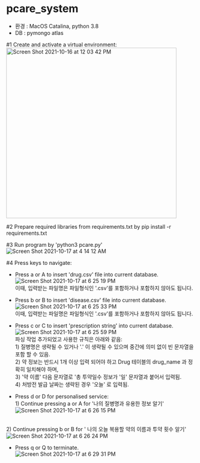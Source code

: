 # pcare_system

* 환경 : MacOS Catalina, python 3.8
* DB : pymongo atlas

#1 Create and activate a virtual environment: <br>
<img width="453" alt="Screen Shot 2021-10-16 at 12 03 42 PM" src="https://user-images.githubusercontent.com/67300266/137571377-aed3ee82-ef4b-4036-aa25-b0672b385f31.png">

#2 Prepare required libraries from requirements.txt by pip install -r requirements.txt <br>

#3 Run program by 'python3 pcare.py' <br>
![Screen Shot 2021-10-17 at 4 14 12 AM](https://user-images.githubusercontent.com/67300266/137599549-a688b580-d5e4-46f6-a59a-0d7afcf9d5c8.png)

#4 Press keys to navigate:
- Press a or A to insert 'drug.csv' file into current database.<br> ![Screen Shot 2021-10-17 at 6 25 19 PM](https://user-images.githubusercontent.com/67300266/137621070-62cf0c3f-e3b9-4839-8a65-8898de2ccf00.png)
<br> 이때, 입력받는 파일명은 파일형식인 '.csv'를 포함하거나 포함하지 않아도 됩니다.

- Press b or B to insert 'disease.csv' file into current database. <br> ![Screen Shot 2021-10-17 at 6 25 33 PM](https://user-images.githubusercontent.com/67300266/137621080-546869f9-a4eb-4c04-84b1-56cce45f6e02.png)
<br> 이때, 입력받는 파일명은 파일형식인 '.csv'를 포함하거나 포함하지 않아도 됩니다.

- Press c or C to insert 'prescription string' into current database. <br>![Screen Shot 2021-10-17 at 6 25 59 PM](https://user-images.githubusercontent.com/67300266/137621084-0123b2c0-fa55-4e15-a16d-a6b19808cf04.png)
<br> 파싱 작업 추가되었고 사용한 규칙은 아래와 같음: 
<br> 1) 질병명은 생략될 수 있거나 '.' 이 생략될 수 있으며 중간에 의미 없이 빈 문자열을 포함 할 수 있음.
<br> 2) 약 정보는 반드시 1개 이상 입력 되어야 하고 Drug 테이블의 drug_name 과 정확히 일치해야 하며,
<br> 3) '약 이름' 다음 문자열로 '총 투약일수 정보가 '일' 문자열과 붙어서 입력됨.
<br> 4) 처방전 발급 날짜는 생략된 경우 '오늘' 로 입력됨.
- Press d or D for personalised service:
<br> 1) Continue pressing a or A for '나의 질병명과 유용한 정보 알기' <br>![Screen Shot 2021-10-17 at 6 26 15 PM](https://user-images.githubusercontent.com/67300266/137621097-039e6be3-49f6-40a3-a6dd-741cb79566c1.png)

<br> 2) Continue pressing b or B for ' 나의 오늘 복용할 약의 이름과 투약 횟수 알기'<br>![Screen Shot 2021-10-17 at 6 26 24 PM](https://user-images.githubusercontent.com/67300266/137621102-6d84910e-859f-4f2d-9e2b-5c7722db77e4.png)

- Press q or Q to terminate. <br>![Screen Shot 2021-10-17 at 6 29 31 PM](https://user-images.githubusercontent.com/67300266/137621119-e0adfed5-431b-43c1-8ce3-5d3ca82ac753.png)

